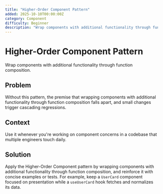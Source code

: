 ```yaml
---
title: "Higher-Order Component Pattern"
added: 2025-10-10T00:00:00Z
category: Component
difficulty: Beginner
description: "Wrap components with additional functionality through function composition."
---
```

# Higher-Order Component Pattern

Wrap components with additional functionality through function composition.

## Problem

Without this pattern, the premise that wrapping components with additional functionality through function composition falls apart, and small changes trigger cascading regressions.

## Context

Use it whenever you're working on component concerns in a codebase that multiple engineers touch daily.

## Solution

Apply the Higher-Order Component pattern by wrapping components with additional functionality through function composition, and reinforce it with concise examples or tests. For example, keep a `UserCard` component focused on presentation while a `useUserCard` hook fetches and normalizes its data.
